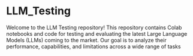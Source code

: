 # LLM_Testing

Welcome to the LLM Testing repository! This repository contains Colab notebooks and code for testing and evaluating the latest Large Language Models (LLMs) coming to the market. Our goal is to analyze their performance, capabilities, and limitations across a wide range of tasks
